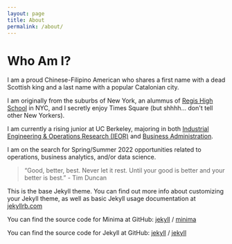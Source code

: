 ```yaml
---
layout: page
title: About
permalink: /about/
---
```


# Who Am I?

I am a proud Chinese-Filipino American who shares a first name with a dead Scottish king and a last name with a popular Catalonian city.

I am originally from the suburbs of New York, an alummus of [Regis High School](https://regis.org) in NYC, and I secretly enjoy Times Square (but shhhh... don't tell other New Yorkers).

I am currently a rising junior at UC Berkeley, majoring in both [Industrial Engineering & Operations Research (IEOR)](https://ieor.berkeley.edu) and [Business Administration](https://haas.berkeley.edu).

I am on the search for Spring/Summer 2022 opportunities related to operations, business analytics, and/or data science.

> “Good, better, best. Never let it rest. Until your good is better and your better is best.” - Tim Duncan

This is the base Jekyll theme. You can find out more info about customizing your Jekyll theme, as well as basic Jekyll usage documentation at [jekyllrb.com](https://jekyllrb.com/)

You can find the source code for Minima at GitHub:
[jekyll][jekyll-organization] /
[minima](https://github.com/jekyll/minima)

You can find the source code for Jekyll at GitHub:
[jekyll][jekyll-organization] /
[jekyll](https://github.com/jekyll/jekyll)


[jekyll-organization]: https://github.com/jekyll
